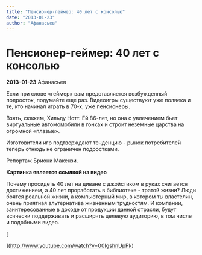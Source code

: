 ```yaml
---
title: "Пенсионер-геймер: 40 лет с консолью"
date: "2013-01-23"
author: "Афанасьев"
---
```


# Пенсионер-геймер: 40 лет с консолью

**2013-01-23** Афанасьев

Если при слове «геймер» вам представляется возбужденный подросток, подумайте еще раз. Видеоигры существуют уже полвека и те, кто начинал играть в 70-х, уже пенсионеры.

Взять, скажем, Хильду Нотт. Ей 86-лет, но она с увлечением бьет виртуальные автомомобили в гонках и строит неземные царства на огромной «плазме».

Изготовители игр подтверждают тенденцию - рынок потребителей теперь отнюдь не ограничен подростками.

Репортаж Бриони Макензи.

**Картинка является ссылкой на видео**

Почему просидеть 40 лет на диване с джойстиком в руках считается достижением, а 40 лет проработать в библиотеке - тратой жизни? Люди боятся реальной жизни, а компьютерный мир, в котором ты властелин, очень приятная альтернатива жизненным трудностям. И компании, заинтересованные в доходе от продукции данной отрасли, будут всячески поддерживать и расширять целевую аудиторию, в том числе и подобными видео.

[

](http://www.youtube.com/watch?v=00IgshnUpPk)